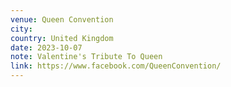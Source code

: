 ```yaml
---
venue: Queen Convention
city:
country: United Kingdom
date: 2023-10-07
note: Valentine's Tribute To Queen
link: https://www.facebook.com/QueenConvention/
---
```

